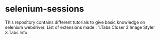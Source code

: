 # selenium-sessions
This repository contains different tutorials to give basic knowledge on selenium webdriver.
List of extensions made :
  1.Tabs Closer
  2.Image Styler
  3.Tabs Info
